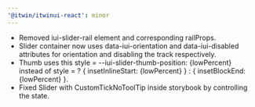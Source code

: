 ```yaml
---
'@itwin/itwinui-react': minor
---
```


- Removed iui-slider-rail element and corresponding railProps. 
- Slider container now uses data-iui-orientation and data-iui-disabled attributes for orientation and disabling the track respectively. 
- Thumb uses this style = --iui-slider-thumb-position: {lowPercent} instead of style = ? { insetInlineStart: {lowPercent} } : { insetBlockEnd: {lowPercent} }.
- Fixed Slider with CustomTickNoToolTip inside storybook by controlling the state.
